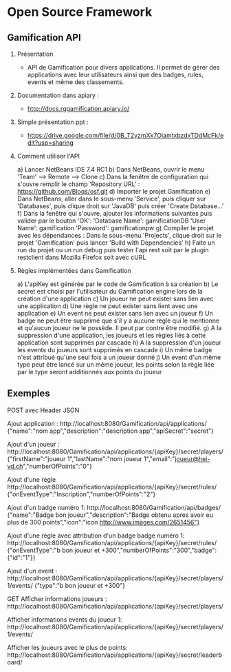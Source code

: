Open Source Framework
======================================================

Gamification API
------------

1) Présentation
	- API de Gamification pour divers applications. Il permet de gérer des applications avec leur utilisateurs ainsi que
des badges, rules, events et même des classements.


2) Documentation dans apiary :
	- http://docs.rggamification.apiary.io/

3) Simple présentation ppt : 
	- https://drive.google.com/file/d/0B_T2yzmXk7OiamtxbzdxTDdMcFk/edit?usp=sharing

4) Comment utiliser l'API

	a) Lancer NetBeans IDE 7.4 RC1
	b) Dans NetBeans, ouvrir le menu 'Team' --> Remote --> Clone
	c) Dans la fenêtre de configuration qui s'ouvre remplir le champ 'Repository URL' : https://github.com/Bloqs/osf.git
	d) Importer le projet Gamification
	e) Dans NetBeans, aller dans le sous-menu 'Service', puis cliquer sur 'Databases', puis clique droit sur 'JavaDB' puis créer 'Create Database...'
	f) Dans la fenêtre qui s'ouvre, ajouter les informations suivantes puis valider par le bouton 'OK':
	 	'Database Name': gamificationDB
	  	'User Name': gamification
	  	'Password': gamificationpw
	g) Compiler le projet avec les dépendances : Dans le sous-menu 'Projects', clique droit sur le projet 'Gamification' puis lancer 'Build with Dependencies'
	h) Faite un run du projet ou un run debug puis tester l'api rest soit par le plugin restclient dans Mozilla Firefox soit avec cURL 

5) Règles implémentées dans Gamification

	a) L'apiKey est générée par le code de Gamification à sa création
	b) Le secret est choisi par l'utilisateur du Gamification engine lors de la création d'une application
	c) Un joueur ne peut exister sans lien avec une application
	d) Une règle ne peut exister sans lient avec une application
	e) Un event ne peut exister sans lien avec un joueur
	f) Un badge ne peut être supprimé que s'il y a aucune règle qui le mentionne et qu'aucun joueur ne le possède. Il peut par contre être modifié.
	g) A la suppression d'une application, les joueurs et les règles liés à cette application sont supprimés par cascade
	h) A la suppression d'un joueur les events du joueurs sont supprimés en cascade
	i) Un même badge n'est attribué qu'une seul fois a un joueur donné
	j) Un event d'un même type peut être lancé sur un même joueur, les points selon la règle liée par le type seront additionnés aux points du joueur

Exemples
--------
POST avec Header JSON

Ajout application : 
http://localhost:8080/Gamification/api/applications/
{"name":"nom app","description":"description app","apiSecret":"secret"}

Ajout d'un joueur : 
http://localhost:8080/Gamification/api/applications/{apiKey}/secret/players/
{"firstName":"joueur 1","lastName":"nom joueur 1","email":"joueur@hei-vd.ch","numberOfPoints":"0"}

Ajout d'une règle
http://localhost:8080/Gamification/api/applications/{apiKey}/secret/rules/
{"onEventType":"Inscription","numberOfPoints":"2"}

Ajout d'un badge numéro 1:
http://localhost:8080/Gamification/api/badges/
{"name":"Badge bon joueur","description":"Badge obtenu apres avoir eu plus de 300 points","icon":"icon http://www.images.com/2651456"}

Ajout d'une règle avec attribution d'un badge badge numéro 1:
http://localhost:8080/Gamification/api/applications/{apiKey}/secret/rules/
{"onEventType":"b bon joueur et +300","numberOfPoints":"300","badge":{"id":"1"}}

Ajout d'un event :
http://localhost:8080/Gamification/api/applications/{apiKey}/secret/players/1/events/
{"type":"b bon joueur et +300"}

GET
Afficher informations joueurs :
http://localhost:8080/Gamification/api/applications/{apiKey}/secret/players/

Afficher informations events du joueur 1:
http://localhost:8080/Gamification/api/applications/{apiKey}/secret/players/1/events/

Afficher les joueurs avec le plus de points:
http://localhost:8080/Gamification/api/applications/{apiKey}/secret/leaderboard/



